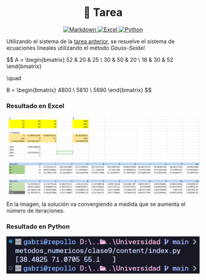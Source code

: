 <h1 align='center'>📒 Tarea</h1>

<p align='center'>
    <a href='../README.md'>
        <img alt='Markdown' src='https://img.shields.io/badge/Nota de clase-%23000000.svg?style=for-the-badge&logo=markdown&logoColor=white'/>
    </a>
    <a href='./index.xlsx'>
        <img alt='Excel' src='https://img.shields.io/badge/Documento Excel-217346?style=for-the-badge&logo=microsoft-excel&logoColor=white'/>
    </a>
    <a href='./index.py'>
        <img alt='Python' src='https://img.shields.io/badge/Código python-3670A0?style=for-the-badge&logo=python&logoColor=ffdd54'/>
    </a>
</p>

Utilizando el sistema de la [tarea anterior](../../clase7/content/README.md),
se resuelve el sistema de ecuaciones lineales utilizando
el método _Gauss-Seidel_.

$$
A = \begin{bmatrix}
    52 & 20 & 25 \\
    30 & 50 & 20 \\
    18 & 30 & 52
\end{bmatrix}

\quad

B = \begin{bmatrix}
    4800 \\
    5810 \\
    5690
\end{bmatrix}
$$

### Resultado en Excel

<p align="center">
    <img src="./assets/capture_1.png" width="800">
</p>

En la imagen, la solución va convergiendo a medida que se aumenta el número de iteraciones.

### Resultado en Python

<p align='center'>
    <img src='./assets/capture_2.png' width='800'>
</p>